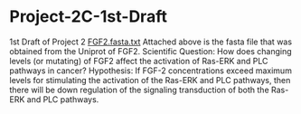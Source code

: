 # Project-2C-1st-Draft
1st Draft of Project 2 
[FGF2.fasta.txt](https://github.com/fmercado9/Project-2C-1st-Draft/files/8811338/FGF2.fasta.txt)
Attached above is the fasta file that was obtained from the Uniprot of FGF2. 
Scientific Question: How does changing levels (or mutating) of FGF2 affect the activation of Ras-ERK and PLC pathways in cancer? 
Hypothesis: If FGF-2 concentrations exceed maximum levels for stimulating the activation of the Ras-ERK and PLC pathways, 
then there will be down regulation of the signaling transduction of both the Ras-ERK and PLC pathways.
